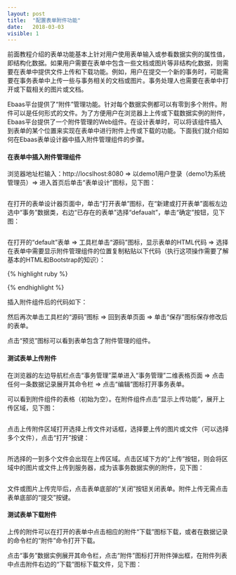 ```yaml
---
layout: post
title:  "配置表单附件功能"
date:   2018-03-03
visible: 1
---
```


前面教程介绍的表单功能基本上针对用户使用表单输入或参看数据实例的属性值，即结构化数据。如果用户需要在表单中包含一些文档或图片等非结构化数据，则需要在表单中提供文件上传和下载功能。例如，用户在提交一个新的事务时，可能需要在事务表单中上传一些与事务相关的文档或图片。事务处理人也需要在表单中打开或下载相关的图片或文档。

Ebaas平台提供了“附件”管理功能。针对每个数据实例都可以有零到多个附件。附件可以是任何形式的文件。为了方便用户在浏览器上上传或下载数据实例的附件，Ebaas平台提供了一个附件管理的Web组件。在设计表单时，可以将该组件插入到表单的某个位置来实现在表单中进行附件上传或下载的功能。下面我们就介绍如何在Ebaas表单设计器中插入附件管理组件的步骤。

#### 在表单中插入附件管理组件

浏览器地址栏输入：http://locslhost:8080 => 以demo1用户登录（demo1为系统管理员）=> 进入首页后单击“表单设计”图标，见下图：

<img src="{{'/assets/img/2018-03-03 配置表单附件功能1.png' | prepend: site.baseurl }}" alt="">

在打开的表单设计器页面中，单击“打开表单”图标，在“新建或打开表单”面板左边选中“事务”数据类，右边“已存在的表单”选择“defaualt”，单击“确定”按钮，见下图：

<img src="{{'/assets/img/2018-03-03 配置表单附件功能2.png' | prepend: site.baseurl }}" alt="">

在打开的“default”表单 => 工具栏单击“源码”图标，显示表单的HTML代码 => 选择在表单中需要显示附件管理组件的位置复制粘贴以下代码（执行这项操作需要了解基本的HTML和Bootstrap的知识）：

{% highlight ruby %}
<div class="row">
<div class="col col-md-12">
<div class="content"><attachments dbclass="dbclass" dbschema="dbschema" oid="oid"></attachments></div>
</div>
</div>
{% endhighlight %}

插入附件组件后的代码如下：
<img src="{{'/assets/img/2018-03-03 配置表单附件功能4.png' | prepend: site.baseurl }}" alt="">

然后再次单击工具栏的“源码”图标 => 回到表单页面 => 单击“保存”图标保存修改后的表单。

点击“预览”图标可以看到表单包含了附件管理的组件。

#### 测试表单上传附件

在浏览器的左边导航栏点击“事务管理”菜单进入“事务管理”二维表格页面 => 点击任何一条数据记录展开其命令栏 => 点击“编辑”图标打开事务表单。

可以看到附件组件的表格（初始为空）。在附件组件点击“显示上传功能”，展开上传区域，见下图：

<img src="{{'/assets/img/2018-03-03 配置表单附件功能7.png' | prepend: site.baseurl }}" alt="">

点击上传附件区域打开选择上传文件对话框，选择要上传的图片或文件（可以选择多个文件），点击“打开”按键：

<img src="{{'/assets/img/2018-03-03 配置表单附件功能8.png' | prepend: site.baseurl }}" alt="">

所选择的一到多个文件会出现在上传区域。点击区域下方的“上传”按钮，则会将区域中的图片或文件上传到服务器，成为该事务数据实例的附件，见下图：

<img src="{{'/assets/img/2018-03-03 配置表单附件功能9.png' | prepend: site.baseurl }}" alt="">

文件或图片上传完毕后，点击表单底部的“关闭”按钮关闭表单。附件上传无需点击表单底部的“提交”按键。

#### 测试表单下载附件

上传的附件可以在打开的表单中点击相应的附件“下载”图标下载，或者在数据记录的命令栏的“附件”命令打开下载。

点击“事务”数据实例展开其命令栏，点击“附件”图标打开附件弹出框，在附件列表中点击附件右边的“下载”图标下载文件，见下图：

<img src="{{'/assets/img/2018-03-03 配置表单附件功能11.png' | prepend: site.baseurl }}" alt="">

